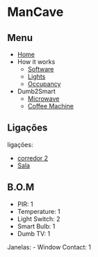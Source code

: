 # ManCave


## Menu

- [Home](./readme.md)
- How it works
  - [Software](./how/software.md)
  - [Lights](./how/lights.md)
  - [Occupancy](./how/occupancy.md)
- Dumb2Smart
  - [Microwave](./dumb2smart/microwave.md)
  - [Coffee Machine](./dumb2smart/coffee_machine.md)

## Ligações

ligações:
- [corredor 2](./corredores.md)
- [Sala](./sala.md)


## B.O.M

- PIR: 1
- Temperature: 1
- Light Switch: 2
- Smart Bulb: 1
- Dumb TV: 1

Janelas:
    - Window Contact: 1
